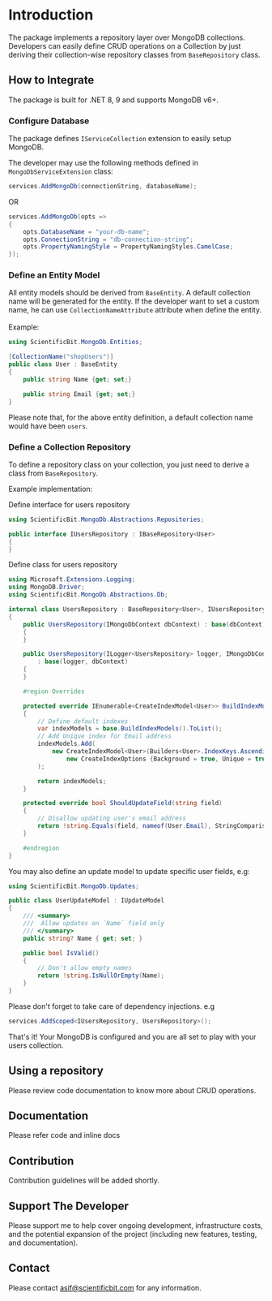 # Introduction
The package implements a repository layer over MongoDB collections.
Developers can easily define CRUD operations on a Collection by just
deriving their collection-wise repository classes from `BaseRepository` class.

## How to Integrate
The package is built for .NET 8, 9 and supports MongoDB v6+. 

### Configure Database
The package defines `IServiceCollection` extension to easily setup MongoDB.

The developer may use the following methods defined in `MongoDbServiceExtension` class:

```csharp
services.AddMongoDb(connectionString, databaseName);
```
OR
```csharp
services.AddMongoDb(opts =>
{
    opts.DatabaseName = "your-db-name";
    opts.ConnectionString = "db-connection-string";
    opts.PropertyNamingStyle = PropertyNamingStyles.CamelCase;
});
```

### Define an Entity Model
All entity models should be derived from `BaseEntity`. A default
collection name will be generated for the entity. If the developer
want to set a custom name, he can use `CollectionNameAttribute` attribute
when define the entity.
<br/><br/>Example:
```csharp
using ScientificBit.MongoDb.Entities;

[CollectionName("shopUsers")]
public class User : BaseEntity
{
    public string Name {get; set;}

    public string Email {get; set;}
}
```
Please note that, for the above entity definition, a default collection name
would have been `users`. 
 
### Define a Collection Repository
To define a repository class on your collection, you just need
to derive a class from `BaseRepository`.

Example implementation:

Define interface for users repository
```csharp
using ScientificBit.MongoDb.Abstractions.Repositories;

public interface IUsersRepository : IBaseRepository<User>
{
}
```

Define class for users repository
 
```csharp
using Microsoft.Extensions.Logging;
using MongoDB.Driver;
using ScientificBit.MongoDb.Abstractions.Db;

internal class UsersRepository : BaseRepository<User>, IUsersRepository
{
    public UsersRepository(IMongoDbContext dbContext) : base(dbContext)
    {
    }

    public UsersRepository(ILogger<UsersRepository> logger, IMongoDbContext dbContext)
        : base(logger, dbContext)
    {
    }

    #region Overrides

    protected override IEnumerable<CreateIndexModel<User>> BuildIndexModels()
    {
        // Define default indexes
        var indexModels = base.BuildIndexModels().ToList();
        // Add Unique index for Email address
        indexModels.Add(
            new CreateIndexModel<User>(Builders<User>.IndexKeys.Ascending(user => user.Email),
                new CreateIndexOptions {Background = true, Unique = true})
        );

        return indexModels;
    }

    protected override bool ShouldUpdateField(string field)
    {
        // Disallow updating user's email address
        return !string.Equals(field, nameof(User.Email), StringComparison.InvariantCultureIgnoreCase);
    }

    #endregion
}
```

You may also define an update model to update specific user fields, e.g:

```csharp
using ScientificBit.MongoDb.Updates;

public class UserUpdateModel : IUpdateModel
{
    /// <summary>
    ///  Allow updates on `Name` field only
    /// </summary>
    public string? Name { get; set; }

    public bool IsValid()
    {
        // Don't allow empty names
        return !string.IsNullOrEmpty(Name);
    }
}
```

Please don't forget to take care of dependency injections. e.g
```csharp
services.AddScoped<IUsersRepository, UsersRepository>();
```

That's it! Your MongoDB is configured and you are all set to play
with your users collection.

## Using a repository
Please review code documentation to know more about CRUD operations.

## Documentation
Please refer code and inline docs

## Contribution
Contribution guidelines will be added shortly.

## Support The Developer
Please support me to help cover ongoing development, infrastructure costs, and the potential expansion of the project (including new features, testing, and documentation).

## Contact
Please contact asif@scientificbit.com for any information.
